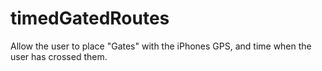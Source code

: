 # timedGatedRoutes

Allow the user to place "Gates" with the iPhones GPS, and time when the user has crossed them.
